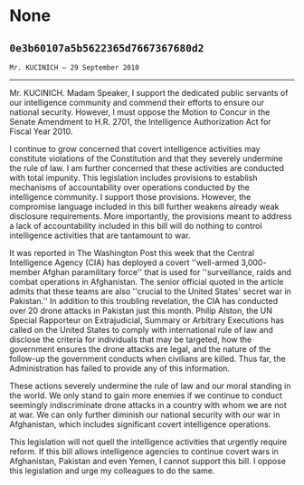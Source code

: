 # None
## `0e3b60107a5b5622365d7667367680d2`
`Mr. KUCINICH — 29 September 2010`

---


Mr. KUCINICH. Madam Speaker, I support the dedicated public servants 
of our intelligence community and commend their efforts to ensure our 
national security. However, I must oppose the Motion to Concur in the 
Senate Amendment to H.R. 2701, the Intelligence Authorization Act for 
Fiscal Year 2010.

I continue to grow concerned that covert intelligence activities may 
constitute violations of the Constitution and that they severely 
undermine the rule of law. I am further concerned that these activities 
are conducted with total impunity. This legislation includes provisions 
to establish mechanisms of accountability over operations conducted by 
the intelligence community. I support those provisions. However, the 
compromise language included in this bill further weakens already weak 
disclosure requirements. More importantly, the provisions meant to 
address a lack of accountability included in this bill will do nothing 
to control intelligence activities that are tantamount to war.

It was reported in The Washington Post this week that the Central 
Intelligence Agency (CIA) has deployed a covert ''well-armed 3,000-
member Afghan paramilitary force'' that is used for ''surveillance, 
raids and combat operations in Afghanistan. The senior official quoted 
in the article admits that these teams are also ''crucial to the United 
States' secret war in Pakistan.'' In addition to this troubling 
revelation, the CIA has conducted over 20 drone attacks in Pakistan 
just this month. Philip Alston, the UN Special Rapporteur on 
Extrajudicial, Summary or Arbitrary Executions has called on the United 
States to comply with international rule of law and disclose the 
criteria for individuals that may be targeted, how the government 
ensures the drone attacks are legal, and the nature of the follow-up 
the government conducts when civilians are killed. Thus far, the 
Administration has failed to provide any of this information.

These actions severely undermine the rule of law and our moral 
standing in the world. We only stand to gain more enemies if we 
continue to conduct seemingly indiscriminate drone attacks in a country 
with whom we are not at war. We can only further diminish our national 
security with our war in Afghanistan, which includes significant covert 
intelligence operations.

This legislation will not quell the intelligence activities that 
urgently require reform. If this bill allows intelligence agencies to 
continue covert wars in Afghanistan, Pakistan and even Yemen, I cannot 
support this bill. I oppose this legislation and urge my colleagues to 
do the same.